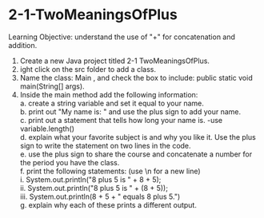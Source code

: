 # 2-1-TwoMeaningsOfPlus
Learning Objective: understand the use of "+" for concatenation and addition.

1.  Create a new Java project titled 2-1 TwoMeaningsOfPlus.<br/>
2.  ight click on the src folder to add a class.<br/>
3.  Name the class: Main , and check the box to include: public static void main(String[] args).<br/>
4.  Inside the main method add the following information:<br/>
    a.  create a string variable and set it equal to your name.<br/>
    b.  print out "My name is: " and use the plus sign to add your name.<br/>
    c.  print out a statement that tells how long your name is. -use variable.length()<br/>
    d.  explain what your favorite subject is and why you like it. Use the plus sign to write the statement on two lines in the code.<br/>
    e.  use the plus sign to share the course and concatenate a number for the period you have the class.<br/>
    f.  print the following statements: (use \n for a new line)<br/>
        i.    System.out.println("8 plus 5 is " + 8 + 5);<br/>
        ii.   System.out.println("8 plus 5 is " + (8 + 5));<br/>
        iii.  System.out.println(8 + 5 + " equals 8 plus 5.")<br/>
    g.  explain why each of these prints a different output.<br/>
